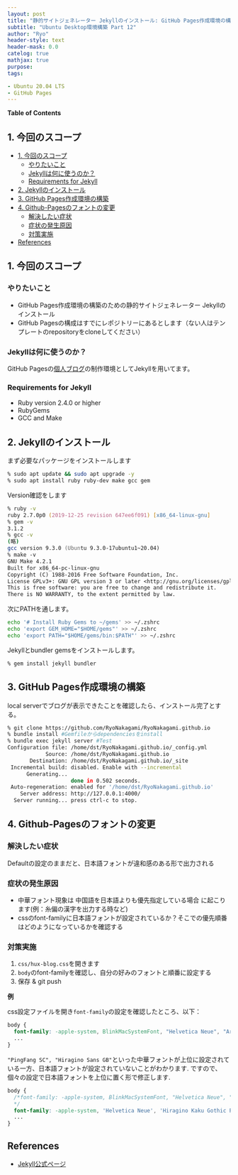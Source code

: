 ```yaml
---
layout: post
title: "静的サイトジェネレーター Jekyllのインストール: GitHub Pages作成環境の構築"
subtitle: "Ubuntu Desktop環境構築 Part 12"
author: "Ryo"
header-style: text
header-mask: 0.0
catelog: true
mathjax: true
purpose: 
tags:

- Ubuntu 20.04 LTS
- GitHub Pages
---
```




**Table of Contents**
<!-- START doctoc generated TOC please keep comment here to allow auto update -->
<!-- DON'T EDIT THIS SECTION, INSTEAD RE-RUN doctoc TO UPDATE -->
## 1. 今回のスコープ

- [1. 今回のスコープ](#1-%E4%BB%8A%E5%9B%9E%E3%81%AE%E3%82%B9%E3%82%B3%E3%83%BC%E3%83%97)
  - [やりたいこと](#%E3%82%84%E3%82%8A%E3%81%9F%E3%81%84%E3%81%93%E3%81%A8)
  - [Jekyllは何に使うのか？](#jekyll%E3%81%AF%E4%BD%95%E3%81%AB%E4%BD%BF%E3%81%86%E3%81%AE%E3%81%8B)
  - [Requirements for Jekyll](#requirements-for-jekyll)
- [2. Jekyllのインストール](#2-jekyll%E3%81%AE%E3%82%A4%E3%83%B3%E3%82%B9%E3%83%88%E3%83%BC%E3%83%AB)
- [3. GitHub Pages作成環境の構築](#3-github-pages%E4%BD%9C%E6%88%90%E7%92%B0%E5%A2%83%E3%81%AE%E6%A7%8B%E7%AF%89)
- [4. Github-Pagesのフォントの変更](#4-github-pages%E3%81%AE%E3%83%95%E3%82%A9%E3%83%B3%E3%83%88%E3%81%AE%E5%A4%89%E6%9B%B4)
  - [解決したい症状](#%E8%A7%A3%E6%B1%BA%E3%81%97%E3%81%9F%E3%81%84%E7%97%87%E7%8A%B6)
  - [症状の発生原因](#%E7%97%87%E7%8A%B6%E3%81%AE%E7%99%BA%E7%94%9F%E5%8E%9F%E5%9B%A0)
  - [対策実施](#%E5%AF%BE%E7%AD%96%E5%AE%9F%E6%96%BD)
- [References](#references)

<!-- END doctoc generated TOC please keep comment here to allow auto update -->
## 1. 今回のスコープ
### やりたいこと

- GitHub Pages作成環境の構築のための静的サイトジェネレーター Jekyllのインストール
- GitHub Pagesの構成はすでにレポジトリーにあるとします（ない人はテンプレートのrepositoryをcloneしてください）

### Jekyllは何に使うのか？

GitHub Pagesの[個人ブログ](https://ryonakagami.github.io/)の制作環境としてJekyllを用いてます。

### Requirements for Jekyll

- Ruby version 2.4.0 or higher
- RubyGems
- GCC and Make

## 2. Jekyllのインストール

まず必要なパッケージをインストールします

```zsh
% sudo apt update && sudo apt upgrade -y
% sudo apt install ruby ruby-dev make gcc gem
```

Version確認をします

```zsh
% ruby -v
ruby 2.7.0p0 (2019-12-25 revision 647ee6f091) [x86_64-linux-gnu]
% gem -v
3.1.2
% gcc -v
(略)
gcc version 9.3.0 (Ubuntu 9.3.0-17ubuntu1~20.04) 
% make -v
GNU Make 4.2.1
Built for x86_64-pc-linux-gnu
Copyright (C) 1988-2016 Free Software Foundation, Inc.
License GPLv3+: GNU GPL version 3 or later <http://gnu.org/licenses/gpl.html>
This is free software: you are free to change and redistribute it.
There is NO WARRANTY, to the extent permitted by law.
```

次にPATHを通します。

```zsh
echo '# Install Ruby Gems to ~/gems' >> ~/.zshrc
echo 'export GEM_HOME="$HOME/gems"' >> ~/.zshrc
echo 'export PATH="$HOME/gems/bin:$PATH"' >> ~/.zshrc
```

Jekyllとbundler gemsをインストールします。

```
% gem install jekyll bundler
```

## 3. GitHub Pages作成環境の構築

local serverでブログが表示できたことを確認したら、インストール完了とする。

```zsh
% git clone https://github.com/RyoNakagami/RyoNakagami.github.io
% bundle install #Gemfileからdependenciesをinstall
% bundle exec jekyll server #Test
Configuration file: /home/dst/RyoNakagami.github.io/_config.yml
            Source: /home/dst/RyoNakagami.github.io
       Destination: /home/dst/RyoNakagami.github.io/_site
 Incremental build: disabled. Enable with --incremental
      Generating... 
                    done in 0.502 seconds.
 Auto-regeneration: enabled for '/home/dst/RyoNakagami.github.io'
    Server address: http://127.0.0.1:4000/
  Server running... press ctrl-c to stop.
```



## 4. Github-Pagesのフォントの変更
### 解決したい症状

Defaultの設定のままだと、日本語フォントが違和感のある形で出力される

### 症状の発生原因

- 中華フォント現象は 中国語を日本語よりも優先指定している場合 に起こります(例：糸偏の漢字を出力する時など)
- cssのfont-familyに日本語フォントが設定されているか？そこでの優先順番はどのようになっているかを確認する

### 対策実施

1. `css/hux-blog.css`を開きます
2. `body`のfont-familyを確認し、自分の好みのフォントと順番に設定する
3. 保存 & git push

**例**

css設定ファイルを開き`font-family`の設定を確認したところ、以下：

```css
body {
  font-family: -apple-system, BlinkMacSystemFont, "Helvetica Neue", "Arial", "PingFang SC", "Hiragino Sans GB", "STHeiti", "Microsoft YaHei", "Microsoft JhengHei", "Source Han Sans SC", "Noto Sans CJK SC", "Source Han Sans CN", "Noto Sans SC", "Source Han Sans TC", "Noto Sans CJK TC", "WenQuanYi Micro Hei", SimSun, sans-serif;
  ...
}
```

`"PingFang SC", "Hiragino Sans GB"`といった中華フォントが上位に設定されている一方、日本語フォントが設定されていないことがわかります. 
ですので、個々の設定で日本語フォントを上位に置く形で修正します.

```css
body {
  /*font-family: -apple-system, BlinkMacSystemFont, "Helvetica Neue", "Arial", "PingFang SC", "Hiragino Sans GB", "STHeiti", "Microsoft YaHei", "Microsoft JhengHei", "Source Han Sans SC", "Noto Sans CJK SC", "Source Han Sans CN", "Noto Sans SC", "Source Han Sans TC", "Noto Sans CJK TC", "WenQuanYi Micro Hei", SimSun, sans-serif;
  */
  font-family: -apple-system, 'Helvetica Neue', 'Hiragino Kaku Gothic ProN', 'ヒラギノ角ゴ ProN W3', Meiryo, メイリオ, Osaka, 'MS PGothic', arial, helvetica, sans-serif;
  ...
}
```


## References

- [Jekyll公式ページ](https://jekyllrb.com/docs/)